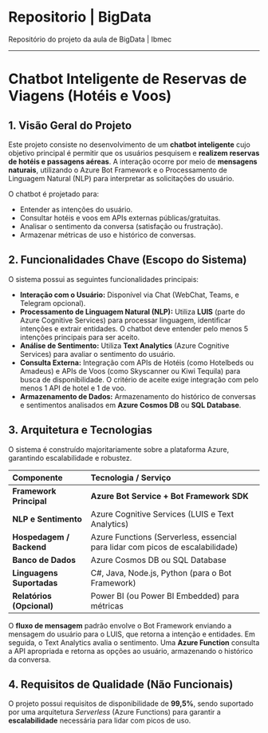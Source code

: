 # Repositorio | BigData
Repositório do projeto da aula de BigData | Ibmec

***

# Chatbot Inteligente de Reservas de Viagens (Hotéis e Voos)

## 1. Visão Geral do Projeto

Este projeto consiste no desenvolvimento de um **chatbot inteligente** cujo objetivo principal é permitir que os usuários pesquisem e **realizem reservas de hotéis e passagens aéreas**. A interação ocorre por meio de **mensagens naturais**, utilizando o Azure Bot Framework e o Processamento de Linguagem Natural (NLP) para interpretar as solicitações do usuário.

O chatbot é projetado para:

*   Entender as intenções do usuário.
*   Consultar hotéis e voos em APIs externas públicas/gratuitas.
*   Analisar o sentimento da conversa (satisfação ou frustração).
*   Armazenar métricas de uso e histórico de conversas.

## 2. Funcionalidades Chave (Escopo do Sistema)

O sistema possui as seguintes funcionalidades principais:

*   **Interação com o Usuário:** Disponível via Chat (WebChat, Teams, e Telegram opcional).
*   **Processamento de Linguagem Natural (NLP):** Utiliza **LUIS** (parte do Azure Cognitive Services) para processar linguagem, identificar intenções e extrair entidades. O chatbot deve entender pelo menos 5 intenções principais para ser aceito.
*   **Análise de Sentimento:** Utiliza **Text Analytics** (Azure Cognitive Services) para avaliar o sentimento do usuário.
*   **Consulta Externa:** Integração com APIs de Hotéis (como Hotelbeds ou Amadeus) e APIs de Voos (como Skyscanner ou Kiwi Tequila) para busca de disponibilidade. O critério de aceite exige integração com pelo menos 1 API de hotel e 1 de voo.
*   **Armazenamento de Dados:** Armazenamento do histórico de conversas e sentimentos analisados em **Azure Cosmos DB** ou **SQL Database**.

## 3. Arquitetura e Tecnologias

O sistema é construído majoritariamente sobre a plataforma Azure, garantindo escalabilidade e robustez.

| Componente | Tecnologia / Serviço |
| :--- | :--- |
| **Framework Principal** | **Azure Bot Service + Bot Framework SDK** |
| **NLP e Sentimento** | Azure Cognitive Services (LUIS e Text Analytics) |
| **Hospedagem / Backend** | Azure Functions (Serverless, essencial para lidar com picos de escalabilidade) |
| **Banco de Dados** | Azure Cosmos DB ou SQL Database |
| **Linguagens Suportadas** | C#, Java, Node.js, Python (para o Bot Framework) |
| **Relatórios (Opcional)** | Power BI (ou Power BI Embedded) para métricas |

O **fluxo de mensagem** padrão envolve o Bot Framework enviando a mensagem do usuário para o LUIS, que retorna a intenção e entidades. Em seguida, o Text Analytics avalia o sentimento. Uma **Azure Function** consulta a API apropriada e retorna as opções ao usuário, armazenando o histórico da conversa.

## 4. Requisitos de Qualidade (Não Funcionais)

O projeto possui requisitos de disponibilidade de **99,5%**, sendo suportado por uma arquitetura *Serverless* (Azure Functions) para garantir a **escalabilidade** necessária para lidar com picos de uso.
